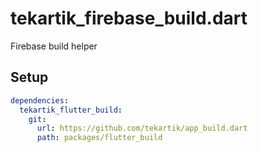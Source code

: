 # tekartik_firebase_build.dart

Firebase build helper

## Setup

```yaml
dependencies:
  tekartik_flutter_build:
    git:
      url: https://github.com/tekartik/app_build.dart
      path: packages/flutter_build
```
